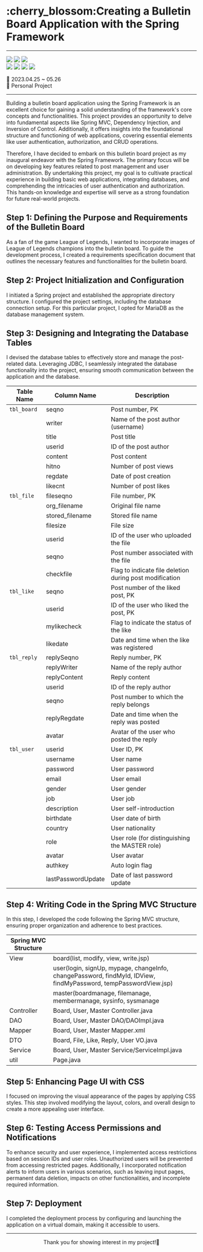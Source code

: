 <h1>:cherry_blossom:Creating a Bulletin Board Application with the Spring Framework</h1>

<hr>
<span>
  <img src="https://img.shields.io/badge/Spring-6DB33F?style=for-the-badge&logo=Spring&logoColor=white"/>
  <img src="https://img.shields.io/badge/apachetomcat-F8DC75?style=for-the-badge&logo=apachetomcat&logoColor=white"/>
  <img src="https://img.shields.io/badge/mariadb-003545?style=for-the-badge&logo=mariadb&logoColor=white"/>
</span>
<br>
<span>
  <img src="https://img.shields.io/badge/Java-007396?style=for-the-badge&logo=OpenJDK&logoColor=white"/>
  <img src="https://img.shields.io/badge/JavaScript-F7DF1E?style=for-the-badge&logo=JavaScript&logoColor=black"/>
  <img src="https://img.shields.io/badge/HTML5-E34F26?style=for-the-badge&logo=HTML5&logoColor=black"/>
  <img src="https://img.shields.io/badge/CSS3-1572B6?style=for-the-badge&logo=CSS3&logoColor=black"/>
</span>

:calendar: 2023.04.25 ~ 05.26<br>
:raising_hand: Personal Project<br>


<hr>

Building a bulletin board application using the Spring Framework is an excellent choice for gaining a solid understanding of the framework's core concepts and functionalities. This project provides an opportunity to delve into fundamental aspects like Spring MVC, Dependency Injection, and Inversion of Control. Additionally, it offers insights into the foundational structure and functioning of web applications, covering essential elements like user authentication, authorization, and CRUD operations.

Therefore, I have decided to embark on this bulletin board project as my inaugural endeavor with the Spring Framework. The primary focus will be on developing key features related to post management and user administration. By undertaking this project, my goal is to cultivate practical experience in building basic web applications, integrating databases, and comprehending the intricacies of user authentication and authorization. This hands-on knowledge and expertise will serve as a strong foundation for future real-world projects.



<h2>Step 1: Defining the Purpose and Requirements of the Bulletin Board</h2>
As a fan of the game League of Legends, I wanted to incorporate images of League of Legends champions into the bulletin board. 
To guide the development process, I created a requirements specification document that outlines the necessary features and functionalities for the bulletin board.


<h2>Step 2: Project Initialization and Configuration</h2>
I initiated a Spring project and established the appropriate directory structure. I configured the project settings, including the database connection setup. For this particular project, I opted for MariaDB as the database management system.


<h2>Step 3: Designing and Integrating the Database Tables</h2>
I devised the database tables to effectively store and manage the post-related data. Leveraging JDBC, I seamlessly integrated the database functionality into the project, ensuring smooth communication between the application and the database.

|Table Name	|Column Name|Description|
|---|---|---|
|`tbl_board`|seqno|Post number, PK|
||writer|Name of the post author (username)|
||title|Post title|
||userid|ID of the post author|
||content|Post content|
||hitno|Number of post views|
||regdate|Date of post creation|
||likecnt|Number of post likes|
|`tbl_file`|fileseqno|File number, PK|
||org_filename|Original file name|
||stored_filename|Stored file name|
||filesize|File size|
||userid|	ID of the user who uploaded the file|
||seqno|Post number associated with the file|
||checkfile|Flag to indicate file deletion during post modification|
|`tbl_like`|seqno|Post number of the liked post, PK|
||userid|ID of the user who liked the post, PK|
||mylikecheck|Flag to indicate the status of the like|
||likedate|	Date and time when the like was registered|
|`tbl_reply`|replySeqno|Reply number, PK|
||replyWriter|Name of the reply author|
||replyContent|Reply content|
||userid|ID of the reply author|
||seqno|Post number to which the reply belongs|
||replyRegdate|Date and time when the reply was posted|
||avatar|Avatar of the user who posted the reply|
|`tbl_user`|userid|User ID, PK
||username|User name
||password|User password
||email|User email
||gender|User gender
||job|User job
||description|User self-introduction
||birthdate|User date of birth
||country|User nationality
||role|User role (for distinguishing the MASTER role)
||avatar|User avatar
||authkey|Auto login flag
||lastPasswordUpdate|Date of last password update


<h2>Step 4:  Writing Code in the Spring MVC Structure</h2>
In this step, I developed the code following the Spring MVC structure, ensuring proper organization and adherence to best practices.

|Spring MVC Structure||
|---|---|
|View|board(list, modify, view, write.jsp)|
||user(login, signUp, mypage, changeInfo, changePassword, findMyId, IDView, findMyPassword, tempPasswordView.jsp)|
||master(boardmanage, filemanage, membermanage, sysinfo, sysmanage|
|Controller|Board, User, Master Controller.java|
|DAO|Board, User, Master DAO/DAOImpl.java|
|Mapper|Board, User, Master Mapper.xml|
|DTO|Board, File, Like, Reply, User VO.java|
|Service|Board, User, Master Service/ServiceImpl.java|
|util|Page.java|


<h2>Step 5: Enhancing Page UI with CSS</h2>
I focused on improving the visual appearance of the pages by applying CSS styles. This step involved modifying the layout, colors, and overall design to create a more appealing user interface.

<h2>Step 6: Testing Access Permissions and Notifications</h2>
To enhance security and user experience, I implemented access restrictions based on session IDs and user roles. Unauthorized users will be prevented from accessing restricted pages. Additionally, I incorporated notification alerts to inform users in various scenarios, such as leaving input pages, permanent data deletion, impacts on other functionalities, and incomplete required information.


<h2>Step 7: Deployment</h2>
I completed the deployment process by configuring and launching the application on a virtual domain, making it accessible to users.



<hr>
<div align="center">Thank you for showing interest in my project!💖</div>
